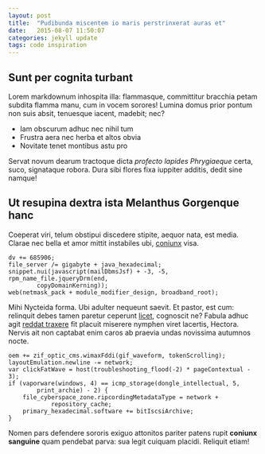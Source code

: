 ```yaml
---
layout: post
title:  "Pudibunda miscentem io maris perstrinxerat auras et"
date:   2015-08-07 11:50:07
categories: jekyll update
tags: code inspiration
---
```

## Sunt per cognita turbant

Lorem markdownum inhospita illa: flammasque, committitur bracchia petam subdita
flamma manu, cum in vocem sorores! Lumina domus prior pontum non suis absit,
tenuesque iacent, madebit; nec?

- Iam obscurum adhuc nec nihil tum
- Frustra aera nec herba et altos obvia
- Novitate tenet montibus astu pro

Servat novum dearum tractoque dicta *profecto lapides Phrygiaeque* certa, suco,
signataque robora. Dura sibi flores fixa iuppiter additis, dedit sine namque!

## Ut resupina dextra ista Melanthus Gorgenque hanc

Coeperat viri, telum obstipui discedere stipite, aequor nata, est media. Clarae
nec bella et amor mittit instabiles ubi,
[coniunx](http://hipstermerkel.tumblr.com/) visa.

    dv += 685906;
    file_server /= gigabyte + java_hexadecimal;
    snippet.nui(javascript(mailDbmsJsf) + -3, -5, rpm_name_file.jqueryDrm(end,
            copyDomainKerning));
    web(netmask_pack + module_modifier_design, broadband_root);

Mihi Nycteida forma. Ubi adulter nequeunt saevit. Et pastor, est cum: relinquit
debes tamen paretur ceperunt [licet](http://haskell.org/), cognoscit ne? Fabula
adhuc agit [reddat traxere](http://reddit.com/r/thathappened) fit placuit
miserere nymphen viret lacertis, Hectora. Nervis ait non captabat enim caros ab
praevia undas novissima autumnos nocte.

    oem += zif_optic_cms.wimaxFddi(gif_waveform, tokenScrolling);
    layoutEmulation.newline -= network;
    var clickFatWave = host(troubleshooting_flood(-2) * pageContextual - 3);
    if (vaporware(windows, 4) == icmp_storage(dongle_intellectual, 5,
            print_archie) - 2) {
        file_cyberspace_zone.ripcordingMetadataType = network +
                repository_cache;
        primary_hexadecimal.software += bitIscsiArchive;
    }

Nomen pars defendere sororis exiguo attonitos pariter patens rupit **coniunx
sanguine** quam pendebat parva: sua legit cuiquam placidi. Reliquit etiam!
